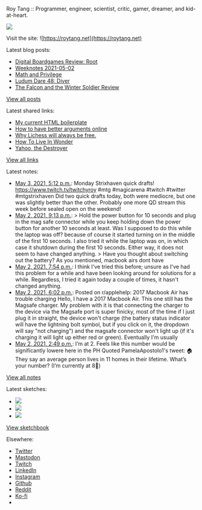 Roy Tang :: Programmer, engineer, scientist, critic, gamer, dreamer, and kid-at-heart.

![](https://roytang.net/static/img/profile.jpg)

Visit the site: ![https://roytang.net](https://roytang.net)

Latest blog posts:

- [Digital Boardgames Review: Root](https://roytang.net/2021/05/root/)
- [Weeknotes 2021-05-02](https://roytang.net/2021/05/weeknotes-2021-05-02/)
- [Math and Privilege](https://roytang.net/2021/04/math-privilege/)
- [Ludum Dare 48: Diver](https://roytang.net/2021/04/ludum-dare-48-diver/)
- [The Falcon and the Winter Soldier Review](https://roytang.net/2021/04/fatws/)

[View all posts](https://roytang.net/blog)

Latest shared links:

- [My current HTML boilerplate](https://roytang.net/2021/05/my-current-html-boilerplate/)
- [How to have better arguments online](https://roytang.net/2021/04/how-to-have-better-arguments-online/)
- [Why Lichess will always be free.](https://roytang.net/2021/04/why-lichess-will-always-be-free/)
- [How To Live In Wonder](https://roytang.net/2021/04/how-to-live-in-wonder/)
- [Yahoo, the Destroyer](https://roytang.net/2021/04/yahoo-the-destroyer/)

[View all links](https://roytang.net/links)

Latest notes:

- [May 3, 2021, 5:12 p.m.](https://roytang.net/2021/05/1389145956604686336/): Monday Strixhaven quick drafts! https://www.twitch.tv/twitchyroy #mtg #magicarena #twitch #twitter #mtgstrixhaven Did two quick drafts today, both were mediocre, but one was slightly better than the other. Probably one more QD stream this week before sealed open on the weekend!
- [May 2, 2021, 9:13 p.m.](https://roytang.net/2021/05/gwnpfu2/): &gt; Hold the power button for 10 seconds and plug in the mag safe connector while you keep holding down the power button for another 10 seconds at least. Was I supposed to do this while the laptop was off? because of course it started turning on in the middle of the first 10 seconds. I also tried it while the laptop was on, in which case it shutdown during the first 10 seconds. Either way, it does not seem to have changed anything. &gt; Have you thought about switching out the battery? As you mentioned, macbook airs dont have
- [May 2, 2021, 7:54 p.m.](https://roytang.net/2021/05/gwngjmo/): I think I&#x27;ve tried this before; unsure as I&#x27;ve had this problem for a while and have been looking around for solutions for a while. Regardless, I tried it again today a couple of times, it hasn&#x27;t changed anything.
- [May 2, 2021, 6:02 p.m.](https://roytang.net/2021/05/n33ad9/): Posted on r/applehelp: 2017 Macbook Air has trouble charging Hello, I have a 2017 Macbook Air. This one still has the Magsafe charger. My problem with it is that connecting the charger to the device via the Magsafe port is super finicky, most of the time if I just plug it in straight, the device won&#x27;t charge (the battery status indicator will have the lightning bolt symbol, but if you click on it, the dropdown will say &quot;not charging&quot;) and the magsafe connector won&#x27;t light up (if it&#x27;s charging it will light up either red or green). Eventually I&#x27;m usually
- [May 2, 2021, 2:49 p.m.](https://roytang.net/2021/05/1388747508688424960/): I’m at 2. Feels like this number would be significantly lowere here in the PH Quoted PamelaApostolo1&#x27;s tweet: 🏠 They say an average person lives in 11 homes in their lifetime. What’s your number? (I’m currently at 8🤪)

[View all notes](https://roytang.net/notes)

Latest sketches:


- ![](https://roytang.net/media/cache/19/1f/191fd65a6f30ab2648d9dd58414d6363.jpg)
- ![](https://roytang.net/media/cache/86/f7/86f732151285571024b55de8c667bdb3.jpg)
- ![](https://roytang.net/media/cache/f7/8d/f78d05d626217f36f15886fdbdd90701.jpg)

[View sketchbook](https://roytang.net/albums/sketchbook)


Elsewhere:

- [Twitter](https://twitter.com/roytang)
- [Mastodon](https://mastodon.technology/@roytang)
- [Twitch](https://twitch.tv/twitchyroy)
- [LinkedIn](https://www.linkedin.com/in/roytang)
- [Instagram](https://instagram.com/roytang0400)
- [Github](https://github.com/roytang)
- [Reddit](https://reddit.com/u/hungryroy)
- [Ko-fi](https://ko-fi.com/roytang)
- [](mailto:hello@roytang.net)